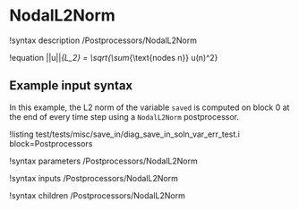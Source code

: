 # NodalL2Norm

!syntax description /Postprocessors/NodalL2Norm

!equation
||u||_{L_2} = \sqrt{\sum_{\text{nodes n}} u(n)^2}

## Example input syntax

In this example, the L2 norm of the variable `saved` is computed on
block 0 at the end of every time step using a `NodalL2Norm` postprocessor.

!listing test/tests/misc/save_in/diag_save_in_soln_var_err_test.i block=Postprocessors

!syntax parameters /Postprocessors/NodalL2Norm

!syntax inputs /Postprocessors/NodalL2Norm

!syntax children /Postprocessors/NodalL2Norm
